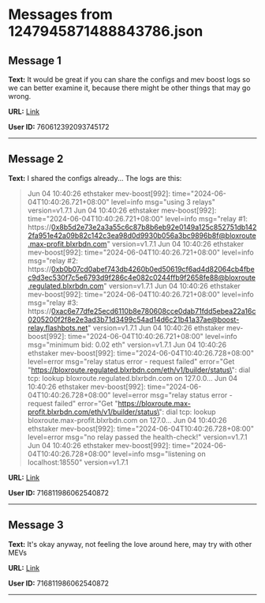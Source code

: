 # Messages from 1247945871488843786.json

## Message 1

**Text:** It would be great if you can share the configs and mev boost logs so we can better examine it, because there might be other things that may go wrong.

**URL:** [Link](https://discord.com/channels/638409433860407300/638411171233398824/1247945871488843786)

**User ID:** 760612392093745172

---

## Message 2

**Text:** I shared the configs already... The logs are this:
> Jun 04 10:40:26 ethstaker mev-boost[992]: time="2024-06-04T10:40:26.721+08:00" level=info msg="using 3 relays" version=v1.7.1
> Jun 04 10:40:26 ethstaker mev-boost[992]: time="2024-06-04T10:40:26.721+08:00" level=info msg="relay #1: https://0x8b5d2e73e2a3a55c6c87b8b6eb92e0149a125c852751db1422fa951e42a09b82c142c3ea98d0d9930b056a3bc9896b8f@bloxroute.max-profit.blxrbdn.com" version=v1.7.1
> Jun 04 10:40:26 ethstaker mev-boost[992]: time="2024-06-04T10:40:26.721+08:00" level=info msg="relay #2: https://0xb0b07cd0abef743db4260b0ed50619cf6ad4d82064cb4fbec9d3ec530f7c5e6793d9f286c4e082c0244ffb9f2658fe88@bloxroute.regulated.blxrbdn.com" version=v1.7.1
> Jun 04 10:40:26 ethstaker mev-boost[992]: time="2024-06-04T10:40:26.721+08:00" level=info msg="relay #3: https://0xac6e77dfe25ecd6110b8e780608cce0dab71fdd5ebea22a16c0205200f2f8e2e3ad3b71d3499c54ad14d6c21b41a37ae@boost-relay.flashbots.net" version=v1.7.1
> Jun 04 10:40:26 ethstaker mev-boost[992]: time="2024-06-04T10:40:26.721+08:00" level=info msg="minimum bid: 0.02 eth" version=v1.7.1
> Jun 04 10:40:26 ethstaker mev-boost[992]: time="2024-06-04T10:40:26.728+08:00" level=error msg="relay status error - request failed" error="Get \"https://bloxroute.regulated.blxrbdn.com/eth/v1/builder/status\": dial tcp: lookup bloxroute.regulated.blxrbdn.com on 127.0.0…
> Jun 04 10:40:26 ethstaker mev-boost[992]: time="2024-06-04T10:40:26.728+08:00" level=error msg="relay status error - request failed" error="Get \"https://bloxroute.max-profit.blxrbdn.com/eth/v1/builder/status\": dial tcp: lookup bloxroute.max-profit.blxrbdn.com on 127.0…
> Jun 04 10:40:26 ethstaker mev-boost[992]: time="2024-06-04T10:40:26.728+08:00" level=error msg="no relay passed the health-check!" version=v1.7.1
> Jun 04 10:40:26 ethstaker mev-boost[992]: time="2024-06-04T10:40:26.728+08:00" level=info msg="listening on localhost:18550" version=v1.7.1

**URL:** [Link](https://discord.com/channels/638409433860407300/638411171233398824/1249917753796591718)

**User ID:** 716811986062540872

---

## Message 3

**Text:** It's okay anyway, not feeling the love around here, may try with other MEVs

**URL:** [Link](https://discord.com/channels/638409433860407300/638411171233398824/1249917962169876540)

**User ID:** 716811986062540872

---

